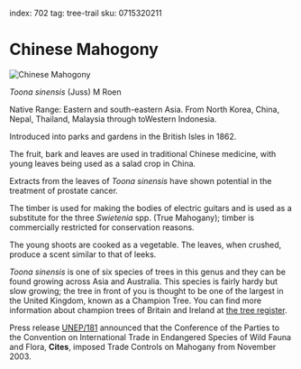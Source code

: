 index: 702
tag: tree-trail
sku: 0715320211

# Chinese Mahogony

![Chinese Mahogony](chinese-mahogony.jpg)

<p class="species-info"><em>Toona sinensis</em> (Juss) M Roen</p>

Native Range: Eastern and south-eastern Asia. From North Korea, China, Nepal, Thailand, Malaysia
through toWestern Indonesia.

Introduced into parks and gardens in the British Isles in 1862.

The fruit, bark and leaves are used in traditional Chinese medicine, with young leaves being used as a
  salad crop in China.

Extracts from the leaves of _Toona sinensis_ have shown potential in the treatment of prostate cancer.

The timber is used for making the bodies of electric guitars and is used as a substitute for the three
  _Swietenia_ spp. (True Mahogany); timber is commercially restricted for conservation reasons.

The young shoots are cooked as a vegetable.  The leaves, when crushed, produce a scent similar to that of leeks.

_Toona sinensis_ is one of six species of trees in this genus and they can be found growing across Asia and Australia.
This species is fairly hardy but slow growing; the tree in front of you is thought to be one of the largest in
the United Kingdom, known as a Champion Tree. You can find more information about champion trees of
Britain and Ireland at [the tree register](www.treeregister.org/champion-trees.shtm).

Press release [UNEP/181](http://www.un.org/press/en/2003/unep181.doc.htm) announced that the
Conference of the Parties to the Convention on International Trade in Endangered Species of Wild Fauna and Flora, **Cites**,
imposed Trade Controls on Mahogany from November 2003.